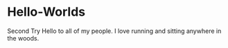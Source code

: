 # Hello-Worlds
Second Try
Hello to all of my people. I love running and sitting anywhere in the woods.
